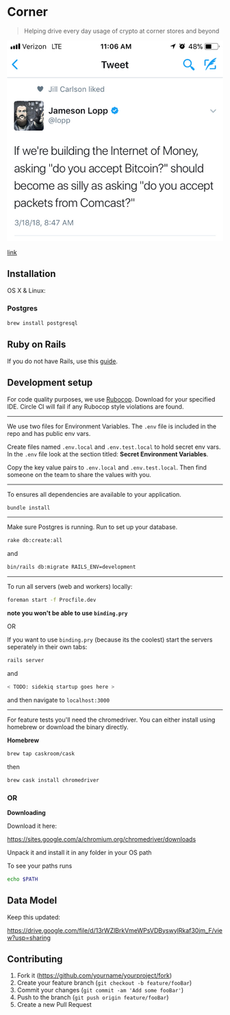 # Corner

> Helping drive every day usage of crypto at corner stores and beyond

![tweet](https://github.com/helios-coop/corner/blob/master/app/assets/images/jamseson_lopp_tweet.jpg?raw=true)

[link](https://twitter.com/lopp/status/975398250709766144)

## Installation

OS X & Linux:

### Postgres

```sh
brew install postgresql
```

## Ruby on Rails

If you do not have Rails, use this [guide](http://installrails.com).

## Development setup

For code quality purposes, we use [Rubocop](https://github.com/bbatsov/rubocop). Download for your specified IDE. Circle CI will fail if any Rubocop style violations are found.

---

We use two files for Environment Variables.
The `.env` file is included in the repo and has public env vars.

Create files named `.env.local` and `.env.test.local` to hold secret env vars.
In the `.env` file look at the section titled: **Secret Environment Variables**.

Copy the key value pairs to `.env.local` and `.env.test.local`. Then find
someone on the team to share the values with you.

---

To ensures all dependencies are available to your application.

```sh
bundle install
```

---

Make sure Postgres is running. Run to set up your database.

```sh
rake db:create:all
```

and

```sh
bin/rails db:migrate RAILS_ENV=development
```

---

To run all servers (web and workers) locally:

```sh
foreman start -f Procfile.dev
```

**note you won't be able to use `binding.pry`**

OR

If you want to use `binding.pry` (because its the coolest) start the servers seperately in their own tabs:

```sh
rails server
```

and

```sh
< TODO: sidekiq startup goes here >
```

and then navigate to `localhost:3000`

---

For feature tests you'll need the chromedriver.
You can either install using homebrew or download the binary directly.

**Homebrew**

```sh
brew tap caskroom/cask
```

then

```sh
brew cask install chromedriver
```

### OR

**Downloading**

Download it here:

<https://sites.google.com/a/chromium.org/chromedriver/downloads>

Unpack it and install it in any folder in your OS path

To see your paths runs

```sh
echo $PATH
```

## Data Model

Keep this updated:

https://drive.google.com/file/d/13rWZlBrkVmeWPsVDByswylRkaf30jm_F/view?usp=sharing

## Contributing

1. Fork it (<https://github.com/yourname/yourproject/fork>)
2. Create your feature branch (`git checkout -b feature/fooBar`)
3. Commit your changes (`git commit -am 'Add some fooBar'`)
4. Push to the branch (`git push origin feature/fooBar`)
5. Create a new Pull Request
